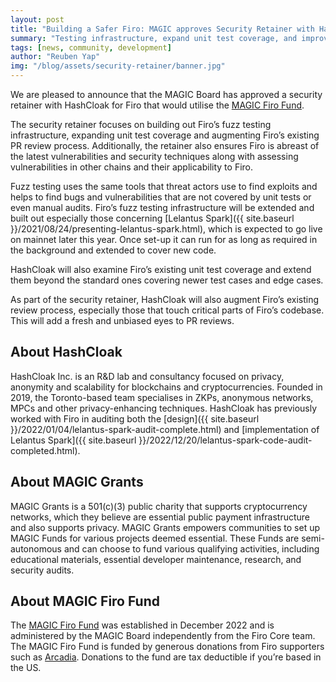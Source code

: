 ```yaml
--- 
layout: post 
title: "Building a Safer Firo: MAGIC approves Security Retainer with HashCloak" 
summary: "Testing infrastructure, expand unit test coverage, and improve the PR review process"
tags: [news, community, development] 
author: "Reuben Yap" 
img: "/blog/assets/security-retainer/banner.jpg"
--- 
```

We are pleased to announce that the MAGIC Board  has approved a security retainer with HashCloak for Firo that would utilise the [MAGIC Firo Fund](https://magicgrants.org/funds/). 

The security retainer focuses on building out Firo’s fuzz testing infrastructure, expanding unit test coverage and augmenting Firo’s existing PR review process. Additionally, the retainer also ensures Firo is abreast of the latest vulnerabilities and security techniques along with assessing vulnerabilities in other chains and their applicability to Firo.

Fuzz testing uses the same tools that threat actors use to find exploits and helps to find bugs and vulnerabilities that are not covered by unit tests or even manual audits. Firo’s fuzz testing infrastructure will be extended and built out especially those concerning [Lelantus Spark]({{ site.baseurl }}/2021/08/24/presenting-lelantus-spark.html), which is expected to go live on mainnet later this year. Once set-up it can run for as long as required in the background and extended to cover new code.

HashCloak will also examine Firo’s existing unit test coverage and extend them beyond the standard ones covering newer test cases and edge cases. 

As part of the security retainer, HashCloak will also augment Firo’s existing review process, especially those that touch critical parts of Firo’s codebase. This will add a fresh and unbiased eyes to PR reviews.

## About HashCloak

HashCloak Inc. is an R&D lab and consultancy focused on privacy, anonymity and scalability for blockchains and cryptocurrencies. Founded in 2019, the Toronto-based team specialises  in ZKPs, anonymous networks, MPCs and other privacy-enhancing techniques. HashCloak has previously worked with Firo in auditing both the [design]({{ site.baseurl }}/2022/01/04/lelantus-spark-audit-complete.html) and [implementation of Lelantus Spark]({{ site.baseurl }}/2022/12/20/lelantus-spark-code-audit-completed.html). 

## About MAGIC Grants

MAGIC Grants is a 501(c)(3) public charity that supports cryptocurrency networks, which they believe are essential public payment infrastructure and also supports privacy. MAGIC Grants empowers communities to set up MAGIC Funds for various projects deemed essential. These Funds are semi-autonomous and can choose to fund various qualifying activities, including educational materials, essential developer maintenance, research, and security audits.

## About MAGIC Firo Fund

The [MAGIC Firo Fund](https://magicgrants.org/funds/) was established in December 2022 and is administered by the MAGIC Board independently from the Firo Core team. The MAGIC Firo Fund is funded by generous donations from Firo supporters such as [Arcadia](https://magicgrants.org/200000-Donation-from-Arcadia-for-Firo/). Donations to the fund are tax deductible if you’re based in the US.

